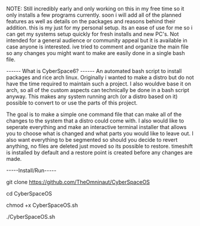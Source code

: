 NOTE:
Still incredibly early and only working on this in my free time so it only installs a few programs currently. soon i will add all of the planned features as well as details on the packages and reasons behind their addition.
this is my just for my personal setup. its an ease of use for me so i can get my systems setup quickly for fresh installs and new PC's. Not intended for a general audience or community appeal but it is available in case anyone is interested. ive tried to comment and organize the main file so any changes you might want to make are easily done in a single bash file. 

------ What is CyberSpace6? ------
An automated bash script to install packages and rice arch linux. Originally i wanted to make a distro but do not have the time required to maintain such a project. I also wouldve base it on arch, so all of the custom aspects can technically be done in a bash script anyway. This makes any system running arch (or a distro based on it) possible to convert to or use the parts of this project. 

The goal is to make a simple one command file that can make all of the changes to the system that a distro could come with. I also would like to seperate everything and make an interactive terminal installer that allows you to choose what is changed and what parts you would like to leave out. I also want everything to be segmented so should you decide to revert anything, no files are deleted just moved so its possible to restore. timeshift is installed by default and a restore point is created before any changes are made. 

-----Install/Run-----

git clone https://github.com/TheOmninaut/CyberSpaceOS

cd CyberSpaceOS

chmod +x CyberSpaceOS.sh

./CyberSpaceOS.sh
